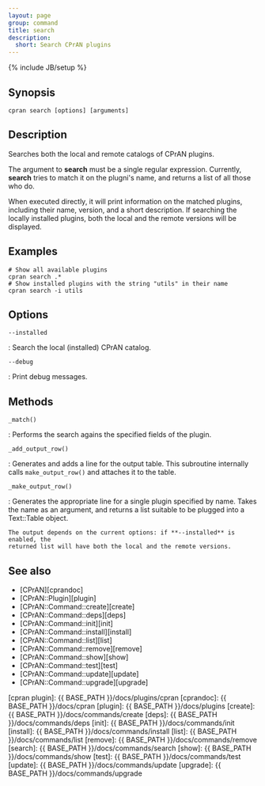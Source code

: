 ```yaml
---
layout: page
group: command
title: search
description:
  short: Search CPrAN plugins
---
```

{% include JB/setup %}

## Synopsis

    cpran search [options] [arguments]

## Description

Searches both the local and remote catalogs of CPrAN plugins.

The argument to **search** must be a single regular expression. Currently,
**search** tries to match it on the plugni's name, and returns a list of all
those who do.

When executed directly, it will print information on the matched plugins,
including their name, version, and a short description. If searching the locally
installed plugins, both the local and the remote versions will be displayed.

## Examples

    # Show all available plugins
    cpran search .*
    # Show installed plugins with the string "utils" in their name
    cpran search -i utils

## Options

`--installed`

  : Search the local (installed) CPrAN catalog.

`--debug`

  : Print debug messages.

## Methods

`_match()`

  : Performs the search agains the specified fields of the plugin.

`_add_output_row()`

  : Generates and adds a line for the output table. This subroutine internally calls
    `make_output_row()` and attaches it to the table.

`_make_output_row()`

  : Generates the appropriate line for a single plugin specified by name. Takes the
    name as an argument, and returns a list suitable to be plugged into a
    Text::Table object.

    The output depends on the current options: if **--installed** is enabled, the
    returned list will have both the local and the remote versions.

## See also

* [CPrAN][cprandoc]
* [CPrAN::Plugin][plugin]
* [CPrAN::Command::create][create]
* [CPrAN::Command::deps][deps]
* [CPrAN::Command::init][init]
* [CPrAN::Command::install][install]
* [CPrAN::Command::list][list]
* [CPrAN::Command::remove][remove]
* [CPrAN::Command::show][show]
* [CPrAN::Command::test][test]
* [CPrAN::Command::update][update]
* [CPrAN::Command::upgrade][upgrade]

[cpran plugin]: {{ BASE_PATH }}/docs/plugins/cpran
[cprandoc]: {{ BASE_PATH }}/docs/cpran
[plugin]:   {{ BASE_PATH }}/docs/plugins
[create]:   {{ BASE_PATH }}/docs/commands/create
[deps]:     {{ BASE_PATH }}/docs/commands/deps
[init]:     {{ BASE_PATH }}/docs/commands/init
[install]:  {{ BASE_PATH }}/docs/commands/install
[list]:     {{ BASE_PATH }}/docs/commands/list
[remove]:   {{ BASE_PATH }}/docs/commands/remove
[search]:   {{ BASE_PATH }}/docs/commands/search
[show]:     {{ BASE_PATH }}/docs/commands/show
[test]:     {{ BASE_PATH }}/docs/commands/test
[update]:   {{ BASE_PATH }}/docs/commands/update
[upgrade]:  {{ BASE_PATH }}/docs/commands/upgrade
